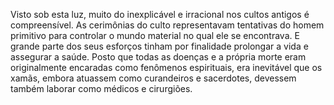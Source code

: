 ﻿Visto sob esta luz, muito do inexplicável e irracional nos cultos antigos é compreensível. As cerimônias do culto representavam tentativas do homem primitivo para controlar o mundo material no qual ele se encontrava. E grande parte dos seus esforços tinham por finalidade prolongar a vida e assegurar a saúde. Posto que todas as doenças e a própria morte eram originalmente encaradas como fenômenos espirituais, era inevitável que os xamãs, embora atuassem como curandeiros e sacerdotes, devessem também laborar como médicos e cirurgiões.